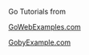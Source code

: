 Go Tutorials from

[GoWebExamples.com](https://gowebexamples.com/)

[GobyExample.com](https://gobyexample.com/)
